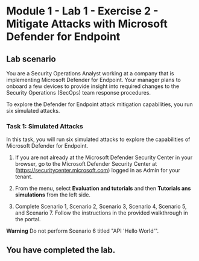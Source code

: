 # Module 1 - Lab 1 - Exercise 2 - Mitigate Attacks with Microsoft Defender for Endpoint

## Lab scenario

You are a Security Operations Analyst working at a company that is implementing Microsoft Defender for Endpoint. Your manager plans to onboard a few devices to provide insight into required changes to the Security Operations (SecOps) team response procedures.

To explore the Defender for Endpoint attack mitigation capabilities, you run six simulated attacks.

### Task 1: Simulated Attacks

In this task, you will run six simulated attacks to explore the capabilities of Microsoft Defender for Endpoint.

1. If you are not already at the Microsoft Defender Security Center in your browser, go to the Microsoft Defender Security Center at (https://securitycenter.microsoft.com) logged in as Admin for your tenant.

2. From the menu, select **Evaluation and tutorials**  and then **Tutorials ans simulations** from the left side.

3. Complete Scenario 1, Scenario 2, Scenario 3, Scenario 4, Scenario 5, and Scenario 7. Follow the instructions in the provided walkthrough in the portal.

**Warning** Do not perform Scenario 6 titled "API 'Hello World'".

## You have completed the lab.
